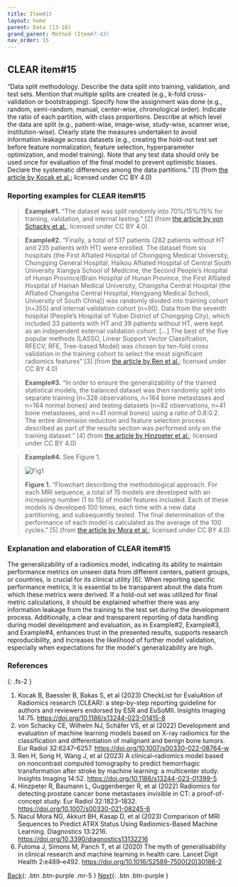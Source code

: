 ```yaml
---
title: Item#15
layout: home
parent: Data (13-18)
grand_parent: Method (Item#7-43)
nav_order: 15
---
```


## CLEAR item#15


“Data split methodology. Describe the data split into training, validation, and test sets. Mention that multiple splits are created (e.g., k-fold cross-validation or bootstrapping). Specify how the assignment was done (e.g., random, semi-random, manual, center-wise, chronological order). Indicate the ratio of each partition, with class proportions. Describe at which level the data are split (e.g., patient-wise, image-wise, study-wise, scanner wise, institution-wise). Clearly state the measures undertaken to avoid information leakage across datasets (e.g., creating the hold-out test set before feature normalization, feature selection, hyperparameter optimization, and model training). Note that any test data should only be used once for evaluation of the final model to prevent optimistic biases. Declare the systematic differences among the data partitions.” [1] (from [the article by Kocak et al.](https://insightsimaging.springeropen.com/articles/10.1186/s13244-023-01415-8); licensed under CC BY 4.0)


### Reporting examples for CLEAR item#15

> **Example#1.** “The dataset was split randomly into 70%/15%/15% for training, validation, and internal testing.” [2] (from [the article by von Schacky et al.](https://doi.org/10.1007/s00330-022-08764-w); licensed under CC BY 4.0)

> **Example#2.** “Finally, a total of 517 patients (282 patients without HT and 235 patients with HT) were enrolled. The dataset from six hospitals (the First Afliated Hospital of Chongqing Medical University, Chongqing General Hospital, Haikou Afliated Hospital of Central South University Xiangya School of Medicine, the Second People’s Hospital of Hunan Province/Brain Hospital of Hunan Province, the First Afliated Hospital of Hainan Medical University, Changsha Central Hospital (the Afliated Changsha Central Hospital, Hengyang Medical School, University of South China)) was randomly divided into training cohort (n=355) and internal validation cohort (n=90). Data from the seventh hospital (People’s Hospital of Yubei District of Chongqing City), which included 33 patients with HT and 39 patients without HT, were kept as an independent external validation cohort. […] The best of the five popular methods (LASSO, Linear Support Vector Classifcation, RFECV, RFE, Tree-based Model) was chosen by ten-fold cross validation in the training cohort to select the most significant radiomics features” [3] (from [the article by Ren et al.](https://doi.org/10.1186/s13244-023-01399-5); licensed under CC BY 4.0)

> **Example#3.** “In order to ensure the generalizability of the trained statistical models, the balanced dataset was then randomly split into separate training (n=328 observations, n=164 bone metastases and n=164 normal bones) and testing datasets (n=82 observations, n=41 bone metastases, and n=41 normal bones) using a ratio of 0.8:0.2. The entire dimension reduction and feature selection process described as part of the results section was performed only on the training dataset.” [4] (from [the article by Hinzpeter et al.](https://doi.org/10.1007/s00330-021-08245-6); licensed under CC BY 4.0)

> **Example#4.** See Figure 1.
> 
> ![Fig1](/CLEAR-E3/figs/Item14_Fig1.png)
>
> **Figure 1.** “Flowchart describing the methodological approach. For each MRI sequence, a total of 15 models are developed with an increasing number (1 to 15) of model features included. Each of these models is developed 100 times, each time with a new data partitioning, and subsequently tested. The final determination of the performance of each model is calculated as the average of the 100 cycles.” [5] (from [the article by Mora et al.](https://doi.org/10.3390/diagnostics13132216); licensed under CC BY 4.0)

### Explanation and elaboration of CLEAR item#15

The generalizability of a radiomics model, indicating its ability to maintain performance metrics on unseen data from different centers, patient groups, or countries, is crucial for its clinical utility [6]. When reporting specific performance metrics, it is essential to be transparent about the data from which these metrics were derived. If a hold-out set was utilized for final metric calculations, it should be explained whether there was any information leakage from the training to the test set during the development process. Additionally, a clear and transparent reporting of data handling during model development and evaluation, as in Example#2, Example#3, and Example#4, enhances trust in the presented results, supports research reproducibility, and increases the likelihood of further model validation, especially when expectations for the model's generalizability are high.

### References

{: .fs-2 }

1. 	Kocak B, Baessler B, Bakas S, et al (2023) CheckList for EvaluAtion of Radiomics research (CLEAR): a step-by-step reporting guideline for authors and reviewers endorsed by ESR and EuSoMII. Insights Imaging 14:75. https://doi.org/10.1186/s13244-023-01415-8
2. 	von Schacky CE, Wilhelm NJ, Schäfer VS, et al (2022) Development and evaluation of machine learning models based on X-ray radiomics for the classification and differentiation of malignant and benign bone tumors. Eur Radiol 32:6247–6257. https://doi.org/10.1007/s00330-022-08764-w
3. 	Ren H, Song H, Wang J, et al (2023) A clinical–radiomics model based on noncontrast computed tomography to predict hemorrhagic transformation after stroke by machine learning: a multicenter study. Insights Imaging 14:52. https://doi.org/10.1186/s13244-023-01399-5
4. 	Hinzpeter R, Baumann L, Guggenberger R, et al (2022) Radiomics for detecting prostate cancer bone metastases invisible in CT: a proof-of-concept study. Eur Radiol 32:1823–1832. https://doi.org/10.1007/s00330-021-08245-6
5. 	Nacul Mora NG, Akkurt BH, Kasap D, et al (2023) Comparison of MRI Sequences to Predict ATRX Status Using Radiomics-Based Machine Learning. Diagnostics 13:2216. https://doi.org/10.3390/diagnostics13132216
6. 	Futoma J, Simons M, Panch T, et al (2020) The myth of generalisability in clinical research and machine learning in health care. Lancet Digit Health 2:e489–e492. https://doi.org/10.1016/S2589-7500(20)30186-2



[Back](https://radiomic.github.io/CLEAR-E3/docs/Method%20(Item%207-43)/Data%20(13-18)/Item14.html){: .btn .btn-purple .mr-5 }
[Next](https://radiomic.github.io/CLEAR-E3/docs/Method%20(Item%207-43)/Data%20(13-18)/Item16.html){: .btn .btn-purple   }










